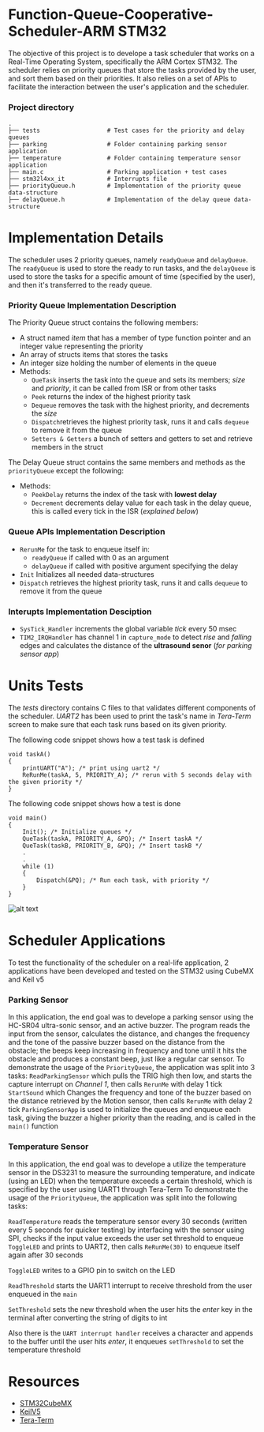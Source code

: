 # Function-Queue-Cooperative-Scheduler-ARM STM32
The objective of this project is to develope a task scheduler that works on a Real-Time Operating System, specifically the ARM Cortex STM32. The scheduler relies on priority queues that store the tasks provided by the user, and sort them based on their priorities. It also relies on a set of APIs to facilitate the interaction between the user's application and the scheduler.

### Project directory
    .
    ├── tests                   # Test cases for the priority and delay queues
    ├── parking                 # Folder containing parking sensor application
    ├── temperature             # Folder containing temperature sensor application
    ├── main.c                  # Parking application + test cases
    ├── stm32l4xx_it            # Interrupts file
    ├── priorityQueue.h         # Implementation of the priority queue data-structure
    ├── delayQueue.h            # Implementation of the delay queue data-structure

# Implementation Details
The scheduler uses 2 priority queues, namely `readyQueue` and `delayQueue`. The `readyQueue` is used to store the ready to run tasks, and the `delayQueue` is used to store the tasks for a specific amount of time (specified by the user), and then it's transferred to the ready queue. 
### Priority Queue Implementation Description
The Priority Queue struct contains the following members:
- A struct named *item* that has a member of type function pointer and an integer value representing the priority
- An array of structs items that stores the tasks
- An integer size holding the number of elements in the queue
- Methods:
  - `QueTask` inserts the task into the queue and sets its members; *size* and *priority*, it can be called from ISR or from other tasks
  - `Peek`      returns the index of the highest priority task
  - `Dequeue` removes the task with the highest priority, and decrements the *size*
  - `Dispatch`retrieves the highest priority task, runs it and calls `dequeue` to remove it from the queue 
  - `Setters & Getters` a bunch of setters and getters to set and retrieve members in the struct

The Delay Queue struct contains the same members and methods as the `priorityQueue` except the following:
- Methods:
  - `PeekDelay` returns the index of the task with **lowest delay**
  - `Decrement` decrements delay value for each task in the delay queue, this is called every tick in the ISR (*explained below*)

### Queue APIs Implementation Description
- `RerunMe` for the task to enqueue itself in:
  - `readyQueue` if called with 0 as an argument
  - `delayQueue` if called with positive argument specifying the delay
- `Init` Initializes all needed data-structures
- `Dispatch` retrieves the highest priority task, runs it and calls `dequeue` to remove it from the queue

### Interupts Implementation Desciption
- `SysTick_Handler` increments the global variable *tick* every 50 msec
- `TIM2_IRQHandler` has channel 1 in `capture_mode` to detect *rise* and *falling* edges and calculates the distance of the **ultrasound senor** (*for parking sensor app*)

# Units Tests
The *tests* directory contains C files to that validates different components of the scheduler. *UART2* has been used to print the task's name in *Tera-Term* screen to make sure that each task runs based on its given priority.

The following code snippet shows how a test task is defined
```
void taskA()
{
    printUART("A"); /* print using uart2 */
    ReRunMe(taskA, 5, PRIORITY_A); /* rerun with 5 seconds delay with the given priority */
}
```
The following code snippet shows how a test is done
```
void main()
{
    Init(); /* Initialize queues */
    QueTask(taskA, PRIORITY_A, &PQ); /* Insert taskA */
    QueTask(taskB, PRIORITY_B, &PQ); /* Insert taskB */
    .
    .
    while (1)
    {
        Dispatch(&PQ); /* Run each task, with priority */
    }
}
```
![alt text](https://github.com/shehabeldeenibrahim/function-queue-scheduler-stm32/blob/master/tests/test.png)

# Scheduler Applications
To test the functionality of the scheduler on a real-life application, 2 applications have been developed and tested on the STM32 using CubeMX and Keil v5
### Parking Sensor
In this application, the end goal was to develope a parking sensor using the HC-SR04 ultra-sonic sensor, and an active buzzer. The program reads the input from the sensor, calculates the distance, and changes the frequency and the tone of the passive buzzer based on the distance from the obstacle; the beeps keep increasing in frequency and tone until it hits the obstacle and produces a constant beep, just like a regular car sensor. To demonstrate the usage of the `PriorityQueue`, the application was split into 3 tasks:
`ReadParkingSensor` which pulls the TRIG high then low, and starts the capture interrupt on *Channel 1*, then calls `RerunMe` with delay 1 tick
`StartSound` which Changes the frequency and tone of the buzzer based on the distance retrieved by the Motion sensor, then calls `RerunMe` with delay 2 tick
`ParkingSensorApp` is used to initialize the queues and enqueue each task, giving the buzzer a higher priority than the reading, and is called in the `main()` function

### Temperature Sensor
In this application, the end goal was to develope a utilize the temperature sensor in the DS3231 to measure the surrounding temperature, and indicate (using an LED) when the temperature exceeds a certain threshold, which is specified by the user using UART1 through Tera-Term
To demonstrate the usage of the `PriorityQueue`, the application was split into the following tasks:

`ReadTemperature` reads the temperature sensor every 30 seconds (written every 5 seconds for quicker testing) by interfacing with the sensor using SPI, checks if the input value exceeds the user set threshold to enqueue `ToggleLED` and prints to UART2, then calls `ReRunMe(30)` to enqueue itself again after 30 seconds

`ToggleLED` writes to a GPIO pin to switch on the LED

`ReadThreshold` starts the UART1 interrupt to receive threshold from the user enqueued in the `main`

`SetThreshold` sets the new threshold when the user hits the *enter* key in the terminal after converting the string of digits to int

Also there is the `UART interrupt handler` receives a character and appends to the buffer until the user hits *enter*, it enqueues `setThreshold` to set the temperature threshold
# Resources
- [STM32CubeMX](https://www.st.com/en/development-tools/stm32cubemx.html)
- [KeilV5](https://www2.keil.com/mdk5)
- [Tera-Term](https://ttssh2.osdn.jp/index.html.en)
